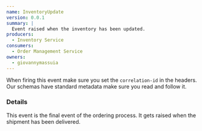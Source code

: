 ```yaml
---
name: InventoryUpdate
version: 0.0.1
summary: |
  Event raised when the inventory has been updated.
producers:
  - Inventory Service
consumers:
  - Order Management Service
owners:
  - giovannymassuia
---
```


<Admonition>When firing this event make sure you set the `correlation-id` in the headers. Our
schemas have standard metadata make sure you read and follow it.</Admonition>

### Details

This event is the final event of the ordering process. It gets raised when the shipment has been
delivered.

<NodeGraph title="Consumer / Producer Diagram" />

<Schema />

